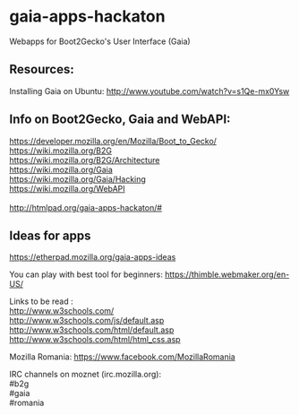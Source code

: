 gaia-apps-hackaton
==================

Webapps for Boot2Gecko's User Interface (Gaia)

Resources:
---
Installing Gaia on Ubuntu:
http://www.youtube.com/watch?v=s1Qe-mx0Ysw

Info on Boot2Gecko, Gaia and WebAPI:
---
https://developer.mozilla.org/en/Mozilla/Boot_to_Gecko/ <br/>
https://wiki.mozilla.org/B2G <br/>
https://wiki.mozilla.org/B2G/Architecture <br/>
https://wiki.mozilla.org/Gaia <br/>
https://wiki.mozilla.org/Gaia/Hacking <br/>
https://wiki.mozilla.org/WebAPI <br/> <br/>
http://htmlpad.org/gaia-apps-hackaton/#

Ideas for apps
---
https://etherpad.mozilla.org/gaia-apps-ideas <br/>


You can play with best tool for beginners:
https://thimble.webmaker.org/en-US/

Links to be read : <br/>
http://www.w3schools.com/ <br/>
http://www.w3schools.com/js/default.asp <br/>
http://www.w3schools.com/html/default.asp <br/>
http://www.w3schools.com/html/html_css.asp <br/>

Mozilla Romania: https://www.facebook.com/MozillaRomania

IRC channels on moznet (irc.mozilla.org): <br/>
  #b2g <br/>
  #gaia <br/>
  #romania <br/>

